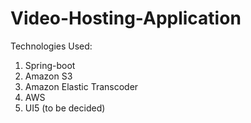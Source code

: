 # Video-Hosting-Application

Technologies Used:

  1. Spring-boot
  2. Amazon S3
  3. Amazon Elastic Transcoder
  4. AWS
  5. UI5 (to be decided)

